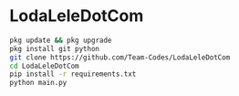 # LodaLeleDotCom

```bash
pkg update && pkg upgrade
pkg install git python
git clone https://github.com/Team-Codes/LodaLeleDotCom
cd LodaLeleDotCom
pip install -r requirements.txt
python main.py
```
